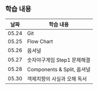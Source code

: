 ## 학습 내용

| 날짜  | 학습 내용                   |
| ----- | --------------------------- |
| 05.24 | Git                         |
| 05.25 | Flow Chart                  |
| 05.26 | 옵셔널                      |
| 05.27 | 숫자야구게임 Step1 문제해결 |
| 05.28 | Components & Split, 옵셔널  |
| 05.30 | 객제치향의 사실과 오해 독서 |
